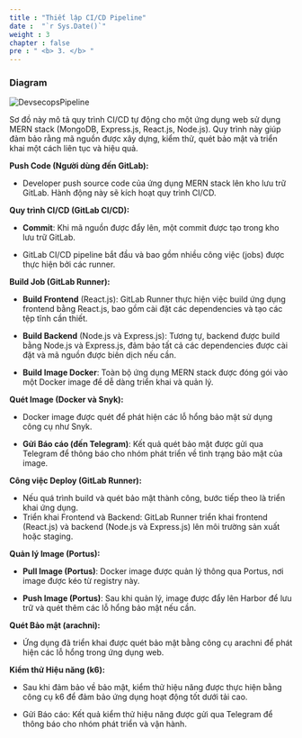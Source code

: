 ```yaml
---
title : "Thiết lập CI/CD Pipeline"
date :  "`r Sys.Date()`" 
weight : 3 
chapter : false
pre : " <b> 3. </b> "
---
```


### Diagram

![DevsecopsPipeline](/images/devsecops-pipeline.png) 

Sơ đồ này mô tả quy trình CI/CD tự động cho một ứng dụng web sử dụng MERN stack (MongoDB, Express.js, React.js, Node.js). Quy trình này giúp đảm bảo rằng mã nguồn được xây dựng, kiểm thử, quét bảo mật và triển khai một cách liên tục và hiệu quả.

**Push Code (Người dùng đến GitLab):**

- Developer push source code của ứng dụng MERN stack lên kho lưu trữ GitLab. Hành động này sẽ kích hoạt quy trình CI/CD.

**Quy trình CI/CD (GitLab CI/CD):**

- **Commit**: Khi mã nguồn được đẩy lên, một commit được tạo trong kho lưu trữ GitLab.

- GitLab CI/CD pipeline bắt đầu và bao gồm nhiều công việc (jobs) được thực hiện bởi các runner.

**Build Job (GitLab Runner):**

- **Build Frontend** (React.js): GitLab Runner thực hiện việc build ứng dụng frontend bằng React.js, bao gồm cài đặt các dependencies và tạo các tệp tĩnh cần thiết.

- **Build Backend** (Node.js và Express.js): Tương tự, backend được build bằng Node.js và Express.js, đảm bảo tất cả các dependencies được cài đặt và mã nguồn được biên dịch nếu cần.

- **Build Image Docker**: Toàn bộ ứng dụng MERN stack được đóng gói vào một Docker image để dễ dàng triển khai và quản lý.

**Quét Image (Docker và Snyk):**

- Docker image được quét để phát hiện các lỗ hổng bảo mật sử dụng công cụ như Snyk.

- **Gửi Báo cáo (đến Telegram)**: Kết quả quét bảo mật được gửi qua Telegram để thông báo cho nhóm phát triển về tình trạng bảo mật của image.

**Công việc Deploy (GitLab Runner):**

- Nếu quá trình build và quét bảo mật thành công, bước tiếp theo là triển khai ứng dụng.
- Triển khai Frontend và Backend: GitLab Runner triển khai frontend (React.js) và backend (Node.js và Express.js) lên môi trường sản xuất hoặc staging.

**Quản lý Image (Portus):**

- **Pull Image (Portus)**: Docker image được quản lý thông qua Portus, nơi image được kéo từ registry này.

- **Push Image (Portus)**: Sau khi quản lý, image được đẩy lên Harbor để lưu trữ và quét thêm các lỗ hổng bảo mật nếu cần.

**Quét Bảo mật (arachni):**

- Ứng dụng đã triển khai được quét bảo mật bằng công cụ arachni để phát hiện các lỗ hổng trong ứng dụng web.

**Kiểm thử Hiệu năng (k6):**

- Sau khi đảm bảo về bảo mật, kiểm thử hiệu năng được thực hiện bằng công cụ k6 để đảm bảo ứng dụng hoạt động tốt dưới tải cao.

- Gửi Báo cáo: Kết quả kiểm thử hiệu năng được gửi qua Telegram để thông báo cho nhóm phát triển và vận hành.